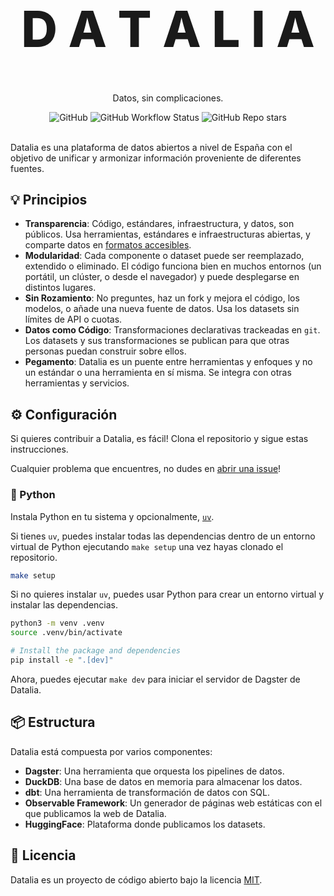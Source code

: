 <!-- markdownlint-disable MD033 MD041-->

<p align="center">
  <h1 style="font-size:80px; font-weight: 800;" align="center">D A T A L I A</h1>
  <p align="center">Datos, sin complicaciones.</a> </p>
</p>

<div align="center">
  <img alt="GitHub" src="https://img.shields.io/github/license/davidgasquez/datalia?style=flat-square">
  <img alt="GitHub Workflow Status" src="https://img.shields.io/github/actions/workflow/status/davidgasquez/datalia/ci.yml?style=flat-square">
  <img alt="GitHub Repo stars" src="https://img.shields.io/github/stars/davidgasquez/datalia?style=flat-square">
</div>

<br>

Datalia es una plataforma de datos abiertos a nivel de España con el objetivo de unificar y armonizar información proveniente de diferentes fuentes.

## 💡 Principios

- **Transparencia**: Código, estándares, infraestructura, y datos, son públicos. Usa herramientas, estándares e infraestructuras abiertas, y comparte datos en [formatos accesibles](https://voltrondata.com/codex/a-new-frontier).
- **Modularidad**: Cada componente o dataset puede ser reemplazado, extendido o eliminado. El código funciona bien en muchos entornos (un portátil, un clúster, o desde el navegador) y puede desplegarse en distintos lugares.
- **Sin Rozamiento**: No preguntes, haz un fork y mejora el código, los modelos, o añade una nueva fuente de datos. Usa los datasets sin límites de API o cuotas.
- **Datos como Código**: Transformaciones declarativas trackeadas en `git`. Los datasets y sus transformaciones se publican para que otras personas puedan construir sobre ellos.
- **Pegamento**: Datalia es un puente entre herramientas y enfoques y no un estándar o una herramienta en sí misma. Se integra con otras herramientas y servicios.

## ⚙️ Configuración

Si quieres contribuir a Datalia, es fácil! Clona el repositorio y sigue estas instrucciones.

Cualquier problema que encuentres, no dudes en [abrir una issue](https:github.com/davidgasqyez/datalia/issues/new)!

### 🐍 Python

Instala Python en tu sistema y opcionalmente, [`uv`](https://github.com/astral-sh/uv).

Si tienes `uv`, puedes instalar todas las dependencias dentro de un entorno virtual de Python ejecutando `make setup` una vez hayas clonado el repositorio.

```bash
make setup
```

Si no quieres instalar `uv`, puedes usar Python para crear un entorno virtual y instalar las dependencias.

```bash
python3 -m venv .venv
source .venv/bin/activate

# Install the package and dependencies
pip install -e ".[dev]"
```

Ahora, puedes ejecutar `make dev` para iniciar el servidor de Dagster de Datalia.

## 📦 Estructura

Datalia está compuesta por varios componentes:

- **Dagster**: Una herramienta que orquesta los pipelines de datos.
- **DuckDB**: Una base de datos en memoria para almacenar los datos.
- **dbt**: Una herramienta de transformación de datos con SQL.
- **Observable Framework**: Un generador de páginas web estáticas con el que publicamos la web de Datalia.
- **HuggingFace**: Plataforma donde publicamos los datasets.

## 📄 Licencia

Datalia es un proyecto de código abierto bajo la licencia [MIT](LICENSE).
